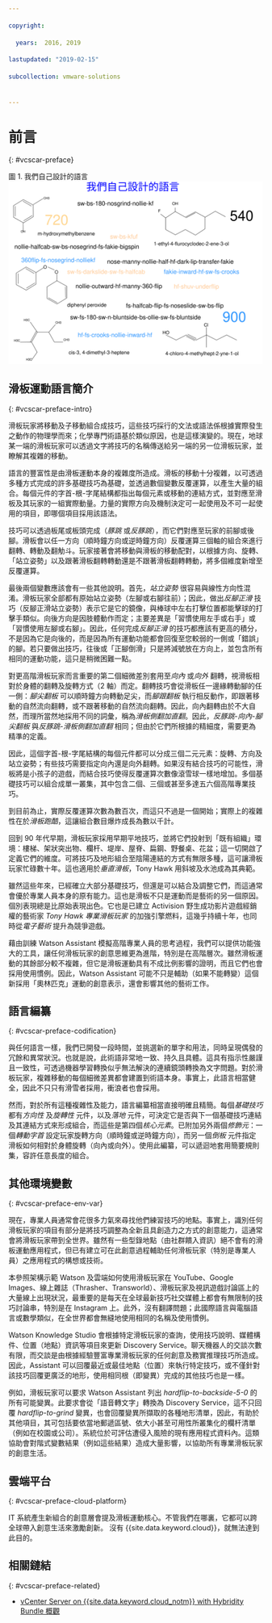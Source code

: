```yaml
---

copyright:

  years:  2016, 2019

lastupdated: "2019-02-15"

subcollection: vmware-solutions


---
```


# 前言
{: #vcscar-preface}

圖 1. 我們自己設計的語言
![我們自己設計的語言](vcscar-alood.svg)

## 滑板運動語言簡介
{: #vcscar-preface-intro}

滑板玩家將移動及子移動組合成技巧，這些技巧採行的文法或語法係根據實際發生之動作的物理學而來；化學專門術語基於類似原因，也是這樣演變的。現在，地球某一端的滑板玩家可以透過文字將技巧的名稱傳送給另一端的另一位滑板玩家，並瞭解其複雜的移動。

語言的豐富性是由滑板運動本身的複雜度所造成。滑板的移動十分複雜，以可透過多種方式完成的許多基礎技巧為基礎，並透過數個變數反覆運算，以產生大量的組合。每個元件的字首-根-字尾結構都指出每個元素或移動的連結方式，並對應至滑板及其玩家的一組實際動量。力量的實際方向及機制決定可一起使用及不可一起使用的項目，即哪個項目採用該語法。

技巧可以透過板尾或板頭完成（*豚跳* 或*反豚跳*），而它們對應至玩家的前腳或後腳。滑板會以任一方向（順時鐘方向或逆時鐘方向）反覆運算三個軸的組合來進行翻轉、轉動及翻觔斗。玩家接著會將移動與滑板的移動配對，以根據方向、旋轉、「站立姿勢」以及跟著滑板翻轉轉動還是不跟著滑板翻轉轉動，將多個維度新增至反覆運算。

最後兩個變數應該會有一些其他說明。首先，*站立姿勢* 很容易與線性方向性混淆。滑板玩家全部都有原始站立姿勢（左腳或右腳往前）；因此，做出*反腳正滑* 技巧（反腳正滑站立姿勢）表示它是它的鏡像，與棒球中左右打擊位置都能擊球的打擊手類似。向後方向是因肢體動作而定；主要差異是「習慣使用左手或右手」或「習慣使用左腳或右腳」。因此，任何完成*反腳正滑* 的技巧都應該有更高的積分，不是因為它是向後的，而是因為所有運動功能都會回復至您較弱的一側或「錯誤」的腳。若只要做出技巧，往後或「正腳倒滑」只是將減號放在方向上，並包含所有相同的運動功能，這只是稍微困難一點。

對更高階滑板玩家而言重要的第二個細微差別套用至*向內* 或*向外* 翻轉，視滑板相對於身體的翻轉及旋轉方式（2 軸）而定。翻轉技巧會從滑板任一邊緣轉動腳的任一側：*腳尖翻板* 可以順時鐘方向轉動足尖，而*腳跟翻板* 執行相反動作，即跟著移動的自然流向翻轉，或不跟著移動的自然流向翻轉。因此，向內翻轉由於不大自然，而理所當然地採用不同的詞彙，稱為*滑板側翻加直翻*。因此，*反豚跳-向內-腳尖翻板* 與*反豚跳-滑板側翻加直翻* 相同；但由於它們所根據的精細度，需要更為精準的定義。

因此，這個字首-根-字尾結構的每個元件都可以分成三個二元元素：旋轉、方向及站立姿勢；有些技巧需要指定向內還是向外翻轉。如果沒有結合技巧的可能性，滑板將是小孩子的遊戲，而結合技巧使得反覆運算次數像滾雪球一樣地增加。多個基礎技巧可以組合成單一叢集，其中包含二個、三個或甚至多達五六個高階專業技巧。

到目前為止，實際反覆運算次數為數百次，而這只不過是一個開始；實際上的複雜性在於*滑板跑酷*，這讓組合數目爆炸成長為數以千計。

回到 90 年代早期，滑板玩家採用早期平地技巧，並將它們投射到「既有組織」環境：樓梯、架狀突出物、欄杆、堤岸、屋脊、扁鋼、野餐桌、花盆；這一切開啟了定義它們的維度。可將技巧及地形組合至陰陽連結的方式有無限多種，這可讓滑板玩家忙碌數十年。這也適用於*垂直滑板*，Tony Hawk 用斜坡及水池成為其典範。

雖然這些年來，已經確立大部分基礎技巧，但還是可以結合及調整它們，而這通常會優於專業人員本身的原有能力。這也是滑板不只是運動而是藝術的另一個原因。個別表現總是比原始表現出色。它也是已建立 Activision 野生成功影片遊戲經銷權的藝術家 *Tony Hawk 專業滑板玩家* 的加強引擎燃料，這幾乎持續十年，也同時從*電子藝術* 提升為競爭遊戲。

藉由訓練 Watson Assistant 模擬高階專業人員的思考過程，我們可以提供功能強大的工具，讓任何滑板玩家的創意思維更為進階，特別是在高階層次。雖然滑板運動的其餘部分較不複雜，但它是滑板運動具有不成比例影響的證明，而且它們也會採用使用慣例。因此，Watson Assistant 可能不只是輔助（如果不能轉變）這個新採用「奧林匹克」運動的創意表示，還會影響其他的藝術工作。

## 語言編纂
{: #vcscar-preface-codification}

與任何語言一樣，我們已開發一段時間，並挑選新的單字和用法，同時呈現偶發的冗餘和異常狀況。也就是說，此術語非常地一致、持久且具體。這具有指示性嚴謹且一致性，可透過機器學習轉換似乎無法解決的連續鏡頭轉換為文字問題。對於滑板玩家，複雜移動的每個細微差異都會建置到術語本身。事實上，此語言相當健全，因此不只只有滑雪者採用，衝浪者也會採用。

然而，對於所有這種複雜性及能力，語言編纂相當直接明確且精簡。每個*基礎技巧* 都有*方向性* 及*旋轉性* 元件，以及*落地* 元件，可決定它是否與下一個基礎技巧連結及其連結方式來形成組合，而這些是第四個*核心元素*。已附加另外兩個*修飾元*：一個*轉動字首* 設定玩家旋轉方向（順時鐘或逆時鐘方向），而另一個*倒板* 元件指定滑板如何相對於身體旋轉（向內或向外）。使用此編纂，可以遞迴地套用簡要規則集，容許任意長度的組合。

## 其他環境變數
{: #vcscar-preface-env-var}

現在，專業人員通常會花很多力氣來尋找他們練習技巧的地點。事實上，識別任何滑板玩家的項目有部分是將技巧調整為全新且具創造力之方式的創意能力，這通常會將滑板玩家帶到全世界。雖然有一些型錄地點（由社群饋入資訊）絕不會有的滑板運動應用程式，但已有建立可在此創意過程輔助任何滑板玩家（特別是專業人員）之應用程式的構想或技術。

本參照架構示範 Watson 及雲端如何使用滑板玩家在 YouTube、Google Images、線上雜誌（Thrasher、Transworld）、滑板玩家及視訊遊戲討論區上的大量線上出現狀況，最重要的是每天在全球最新技巧社交媒體上都會有無限制的技巧討論串，特別是在 Instagram 上。此外，沒有翻譯問題；此國際語言與電腦語言或數學類似，在全世界都會無縫地使用相同的名稱及使用慣例。

Watson Knowledge Studio 會根據特定滑板玩家的查詢，使用技巧說明、媒體構件、位置（地點）資訊等項目來更新 Discovery Service。聊天機器人的交談次數有限，而交談是由根據經驗豐富專業滑板玩家的任何創意及務實推理技巧所造成。因此，Assistant 可以回覆最近或最佳地點（位置）來執行特定技巧，或不僅針對該技巧回覆更廣泛的地形，使用相同根（即變異）完成的其他技巧也是一樣。

例如，滑板玩家可以要求 Watson Assistant 列出 *hardflip-to-backside-5-0* 的所有可能變異。此要求會從「語音轉文字」轉換為 Discovery Service，這不只回覆 *hardflip-to-grind* 變異，也會回覆變異所擷取的各種地形清單，因此，有助於其他項目，其可包括要依當地郵遞區號、依大小甚至可用性所叢集化的欄杆清單（例如在校園或公司）。系統位於可評估遭侵入風險的現有應用程式資料內。這類協助會對階式變數結果（例如這些結果）造成大量影響，以協助所有專業滑板玩家的創意生活。

## 雲端平台
{: #vcscar-preface-cloud-platform}

IT 系統產生新組合的創意層會提及滑板運動核心。不管我們在哪裏，它都可以跨全球帶入創意生活來激勵創新。
沒有 {{site.data.keyword.cloud}}，就無法達到此目的。

## 相關鏈結
{: #vcscar-preface-related}

* [vCenter Server on {{site.data.keyword.cloud_notm}} with Hybridity Bundle 概觀](/docs/services/vmwaresolutions/archiref/vcs?topic=vmware-solutions-vcs-hybridity-intro)
